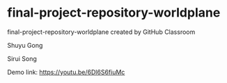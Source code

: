 # final-project-repository-worldplane
final-project-repository-worldplane created by GitHub Classroom

Shuyu Gong

Sirui Song

Demo link:
https://youtu.be/6Dl6S6fiuMc
